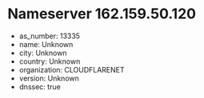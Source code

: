 # Nameserver 162.159.50.120

* as_number: 13335
* name: Unknown
* city: Unknown
* country: Unknown
* organization: CLOUDFLARENET
* version: Unknown
* dnssec: true
